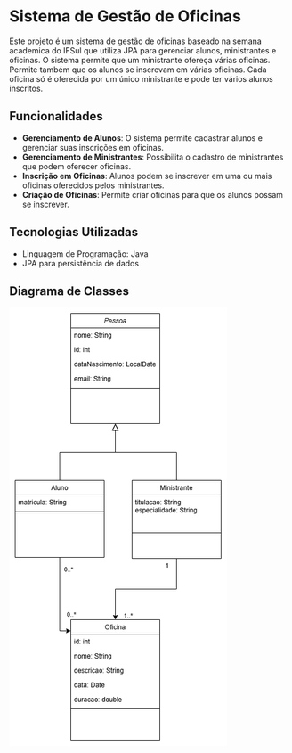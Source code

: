 # Sistema de Gestão de Oficinas

Este projeto é um sistema de gestão de oficinas baseado na semana academica do IFSul que utiliza JPA para gerenciar alunos, ministrantes e oficinas. O sistema permite que um ministrante ofereça várias oficinas. Permite também que os alunos se inscrevam em várias oficinas. Cada oficina só é oferecida por um único ministrante e pode ter vários alunos inscritos.

## Funcionalidades

- **Gerenciamento de Alunos**: O sistema permite cadastrar alunos e gerenciar suas inscrições em oficinas.
- **Gerenciamento de Ministrantes**: Possibilita o cadastro de ministrantes que podem oferecer oficinas.
- **Inscrição em Oficinas**: Alunos podem se inscrever em uma ou mais oficinas oferecidos pelos ministrantes.
- **Criação de Oficinas**: Permite criar oficinas para que os alunos possam se inscrever.

## Tecnologias Utilizadas

- Linguagem de Programação: Java
- JPA para persistência de dados

## Diagrama de Classes

![Diagrama de Classes](images/Diagrama%20de%20classe.png)
